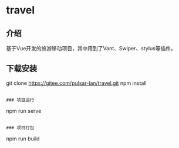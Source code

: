 # travel
## 介绍
基于Vue开发的旅游移动项目，其中用到了Vant、Swiper、stylus等插件。
## 下载安装
git clone https://gitee.com/pulsar-lan/travel.git
npm install
```

### 项目运行
```
npm run serve
```

### 项目打包
```
npm run build
```

